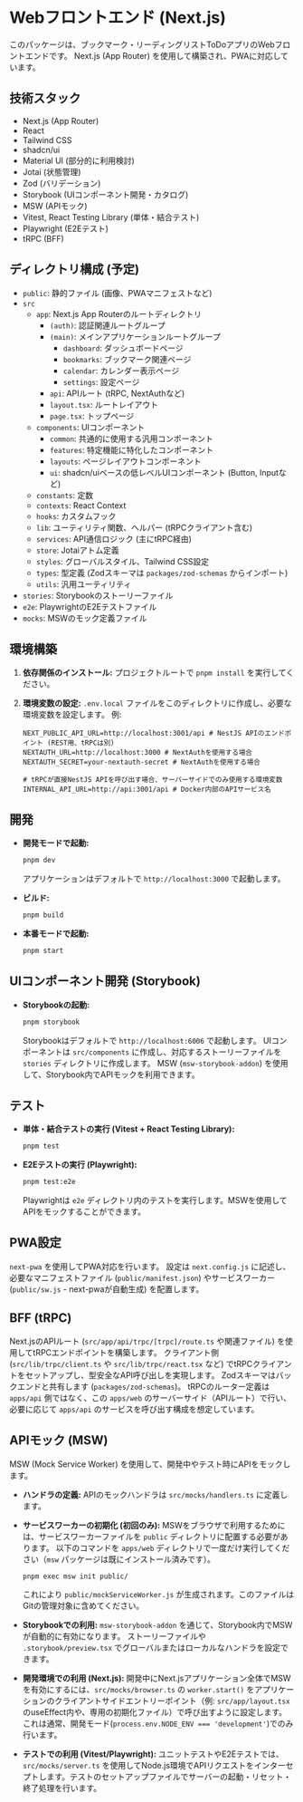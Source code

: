 # Webフロントエンド (Next.js)

このパッケージは、ブックマーク・リーディングリストToDoアプリのWebフロントエンドです。
Next.js (App Router) を使用して構築され、PWAに対応しています。

## 技術スタック

- Next.js (App Router)
- React
- Tailwind CSS
- shadcn/ui
- Material UI (部分的に利用検討)
- Jotai (状態管理)
- Zod (バリデーション)
- Storybook (UIコンポーネント開発・カタログ)
- MSW (APIモック)
- Vitest, React Testing Library (単体・結合テスト)
- Playwright (E2Eテスト)
- tRPC (BFF)

## ディレクトリ構成 (予定)

- `public`: 静的ファイル (画像、PWAマニフェストなど)
- `src`
  - `app`: Next.js App Routerのルートディレクトリ
    - `(auth)`: 認証関連ルートグループ
    - `(main)`: メインアプリケーションルートグループ
      - `dashboard`: ダッシュボードページ
      - `bookmarks`: ブックマーク関連ページ
      - `calendar`: カレンダー表示ページ
      - `settings`: 設定ページ
    - `api`: APIルート (tRPC, NextAuthなど)
    - `layout.tsx`: ルートレイアウト
    - `page.tsx`: トップページ
  - `components`: UIコンポーネント
    - `common`: 共通的に使用する汎用コンポーネント
    - `features`: 特定機能に特化したコンポーネント
    - `layouts`: ページレイアウトコンポーネント
    - `ui`: shadcn/uiベースの低レベルUIコンポーネント (Button, Inputなど)
  - `constants`: 定数
  - `contexts`: React Context
  - `hooks`: カスタムフック
  - `lib`: ユーティリティ関数、ヘルパー (tRPCクライアント含む)
  - `services`: API通信ロジック (主にtRPC経由)
  - `store`: Jotaiアトム定義
  - `styles`: グローバルスタイル、Tailwind CSS設定
  - `types`: 型定義 (Zodスキーマは `packages/zod-schemas` からインポート)
  - `utils`: 汎用ユーティリティ
- `stories`: Storybookのストーリーファイル
- `e2e`: PlaywrightのE2Eテストファイル
- `mocks`: MSWのモック定義ファイル

## 環境構築

1. **依存関係のインストール:**
   プロジェクトルートで `pnpm install` を実行してください。

2. **環境変数の設定:**
   `.env.local` ファイルをこのディレクトリに作成し、必要な環境変数を設定します。
   例:
   ```env
   NEXT_PUBLIC_API_URL=http://localhost:3001/api # NestJS APIのエンドポイント (REST用、tRPCは別)
   NEXTAUTH_URL=http://localhost:3000 # NextAuthを使用する場合
   NEXTAUTH_SECRET=your-nextauth-secret # NextAuthを使用する場合

   # tRPCが直接NestJS APIを呼び出す場合、サーバーサイドでのみ使用する環境変数
   INTERNAL_API_URL=http://api:3001/api # Docker内部のAPIサービス名
   ```

## 開発

- **開発モードで起動:**
  ```bash
  pnpm dev
  ```
  アプリケーションはデフォルトで `http://localhost:3000` で起動します。

- **ビルド:**
  ```bash
  pnpm build
  ```

- **本番モードで起動:**
  ```bash
  pnpm start
  ```

## UIコンポーネント開発 (Storybook)

- **Storybookの起動:**
  ```bash
  pnpm storybook
  ```
  Storybookはデフォルトで `http://localhost:6006` で起動します。
  UIコンポーネントは `src/components` に作成し、対応するストーリーファイルを `stories` ディレクトリに作成します。
  MSW (`msw-storybook-addon`) を使用して、Storybook内でAPIモックを利用できます。

## テスト

- **単体・結合テストの実行 (Vitest + React Testing Library):**
  ```bash
  pnpm test
  ```

- **E2Eテストの実行 (Playwright):**
  ```bash
  pnpm test:e2e
  ```
  Playwrightは `e2e` ディレクトリ内のテストを実行します。MSWを使用してAPIをモックすることができます。

## PWA設定

`next-pwa` を使用してPWA対応を行います。
設定は `next.config.js` に記述し、必要なマニフェストファイル (`public/manifest.json`) やサービスワーカー (`public/sw.js` - next-pwaが自動生成) を配置します。

## BFF (tRPC)

Next.jsのAPIルート (`src/app/api/trpc/[trpc]/route.ts` や関連ファイル) を使用してtRPCエンドポイントを構築します。
クライアント側 (`src/lib/trpc/client.ts` や `src/lib/trpc/react.tsx` など) でtRPCクライアントをセットアップし、型安全なAPI呼び出しを実現します。
Zodスキーマはバックエンドと共有します (`packages/zod-schemas`)。
tRPCのルーター定義は `apps/api` 側ではなく、この `apps/web` のサーバーサイド（APIルート）で行い、必要に応じて `apps/api` のサービスを呼び出す構成を想定しています。

## APIモック (MSW)

MSW (Mock Service Worker) を使用して、開発中やテスト時にAPIをモックします。

- **ハンドラの定義:**
  APIのモックハンドラは `src/mocks/handlers.ts` に定義します。

- **サービスワーカーの初期化 (初回のみ):**
  MSWをブラウザで利用するためには、サービスワーカーファイルを `public` ディレクトリに配置する必要があります。
  以下のコマンドを `apps/web` ディレクトリで一度だけ実行してください（`msw` パッケージは既にインストール済みです）。
  ```bash
  pnpm exec msw init public/
  ```
  これにより `public/mockServiceWorker.js` が生成されます。このファイルはGitの管理対象に含めてください。

- **Storybookでの利用:**
  `msw-storybook-addon` を通じて、Storybook内でMSWが自動的に有効になります。
  ストーリーファイルや `.storybook/preview.tsx` でグローバルまたはローカルなハンドラを設定できます。

- **開発環境での利用 (Next.js):**
  開発中にNext.jsアプリケーション全体でMSWを有効にするには、`src/mocks/browser.ts` の `worker.start()` をアプリケーションのクライアントサイドエントリーポイント（例: `src/app/layout.tsx` のuseEffect内や、専用の初期化ファイル）で呼び出すように設定します。これは通常、開発モード(`process.env.NODE_ENV === 'development'`)でのみ行います。

- **テストでの利用 (Vitest/Playwright):**
  ユニットテストやE2Eテストでは、`src/mocks/server.ts` を使用してNode.js環境でAPIリクエストをインターセプトします。テストのセットアップファイルでサーバーの起動・リセット・終了処理を行います。

